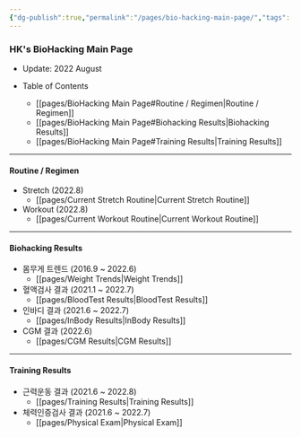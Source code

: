 ```yaml
---
{"dg-publish":true,"permalink":"/pages/bio-hacking-main-page/","tags":["gardenEntry"]}
---
```



### HK's BioHacking Main Page

- Update: 2022 August


- Table of Contents
	- [[pages/BioHacking Main Page#Routine / Regimen\|Routine / Regimen]]
	- [[pages/BioHacking Main Page#Biohacking Results\|Biohacking Results]]
	- [[pages/BioHacking Main Page#Training Results\|Training Results]]


<div style="page-break-after: always;"></div>

---

#### Routine / Regimen
- Stretch (2022.8)
	- [[pages/Current Stretch Routine\|Current Stretch Routine]]
- Workout (2022.8)
	- [[pages/Current Workout Routine\|Current Workout Routine]]



<div style="page-break-after: always;"></div>

---


#### Biohacking Results
- 몸무게 트렌드 (2016.9 ~ 2022.6)
	- [[pages/Weight Trends\|Weight Trends]]
- 혈액검사 결과 (2021.1 ~ 2022.7)
	- [[pages/BloodTest Results\|BloodTest Results]]
- 인바디 결과 (2021.6 ~ 2022.7)
	- [[pages/InBody Results\|InBody Results]]
- CGM 결과 (2022.6)
	- [[pages/CGM Results\|CGM Results]]


<div style="page-break-after: always;"></div>

---

#### Training Results
- 근력운동 결과 (2021.6 ~ 2022.8)
	- [[pages/Training Results\|Training Results]]
- 체력인증검사 결과 (2021.6 ~ 2022.7)
	- [[pages/Physical Exam\|Physical Exam]]

